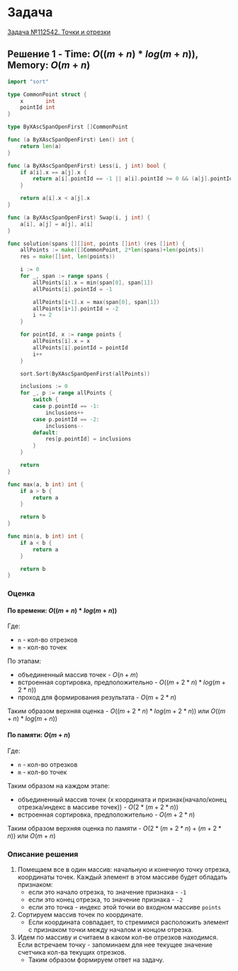# Задача

[Задача №112542. Точки и отрезки](./task.md)

## Решение 1 - Time: $O((m+n)*log(m+n))$, Memory: $O(m+n)$

```go
import "sort"

type CommonPoint struct {
    x       int
    pointId int
}

type ByXAscSpanOpenFirst []CommonPoint

func (a ByXAscSpanOpenFirst) Len() int {
    return len(a)
}

func (a ByXAscSpanOpenFirst) Less(i, j int) bool {
    if a[i].x == a[j].x {
        return a[i].pointId == -1 || a[i].pointId >= 0 && (a[j].pointId == -2 || a[i].pointId <= a[j].pointId)
    }

    return a[i].x < a[j].x
}

func (a ByXAscSpanOpenFirst) Swap(i, j int) {
    a[i], a[j] = a[j], a[i]
}

func solution(spans [][]int, points []int) (res []int) {
    allPoints := make([]CommonPoint, 2*len(spans)+len(points))
    res = make([]int, len(points))

    i := 0
    for _, span := range spans {
        allPoints[i].x = min(span[0], span[1])
        allPoints[i].pointId = -1

        allPoints[i+1].x = max(span[0], span[1])
        allPoints[i+1].pointId = -2
        i += 2
    }

    for pointId, x := range points {
        allPoints[i].x = x
        allPoints[i].pointId = pointId
        i++
    }

    sort.Sort(ByXAscSpanOpenFirst(allPoints))

    inclusions := 0
    for _, p := range allPoints {
        switch {
        case p.pointId == -1:
            inclusions++
        case p.pointId == -2:
            inclusions--
        default:
            res[p.pointId] = inclusions
        }
    }

    return
}

func max(a, b int) int {
    if a > b {
        return a
    }

    return b
}

func min(a, b int) int {
    if a < b {
        return a
    }

    return b
}

```

### Оценка 

#### По времени: $O((m+n)*log(m+n))$
Где:
* `n` - кол-во отрезков
* `m` - кол-во точек

По этапам:
* объединенный массив точек - $O(n + m)$
* встроенная сортировка, предположительно - $O((m+2*n)*log(m+2*n))$
* проход для формирования результата - $O(m+2*n)$

Таким образом верхняя оценка - $O((m+2*n)*log(m+2*n))$ или $O((m+n)*log(m+n))$

#### По памяти: $O(m+n)$
Где:
* `n` - кол-во отрезков
* `m` - кол-во точек

Таким образом на каждом этапе:
* объединенный массив точек (x координата и признак(начало/конец отрезка/индекс в массиве точек)) - $O(2*(m + 2*n))$
* встроенная сортировка, предположительно - $O(m + 2*n)$ 

Таким образом верхняя оценка по памяти -  $O(2*(m + 2*n) + (m + 2*n))$ или $O(m + n)$

### Описание решения
1. Помещаем все в один массив: начальную и конечную точку отрезка, координаты точек. Каждый элемент в этом массиве будет обладать признаком:
	* если это начало отрезка, то значение признака - `-1`
	* если это конец отрезка, то значение признака - `-2`
	* если это точка - индекс этой точки во входном массиве `points`
1. Сортируем массив точек по координате. 
	* Если координата совпадает, то стремимся расположить элемент с признаком точки между началом и концом отрезка.
1.  Идем по массиву и считаем в каком кол-ве отрезков находимся. Если встречаем точку - запоминаем для нее текущее значение счетчика кол-ва текущих отрезков.
	* Таким образом формируем ответ на задачу.